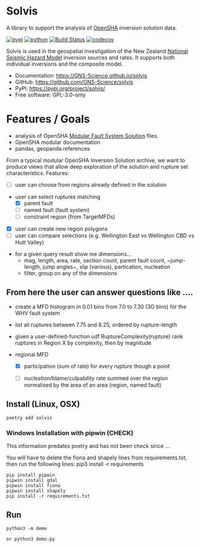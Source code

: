 # Solvis
A library to support the analysis of [OpenSHA](https://opensha.org/) inversion solution data.

[![pypi](https://img.shields.io/pypi/v/solvis.svg)](https://pypi.org/project/solvis/)
[![python](https://img.shields.io/pypi/pyversions/solvis.svg)](https://pypi.org/project/solvis/)
[![Build Status](https://github.com/GNS-Science/solvis/actions/workflows/dev.yml/badge.svg)](https://github.com/GNS-Science/solvis/actions/workflows/dev.yml)
[![codecov](https://codecov.io/gh/GNS-Science/solvis/branch/main/graphs/badge.svg)](https://codecov.io/github/GNS-Science/solvis)

Solvis is used in the geospatial investigation of the New Zealand
[National Seismic Hazard
Model](https://www.gns.cri.nz/research-projects/national-seismic-hazard-model/)
inversion sources and rates. It supports both individual inversions
and the composite model.

* Documentation: <https://GNS-Science.github.io/solvis>
* GitHub: <https://github.com/GNS-Science/solvis>
* PyPI: <https://pypi.org/project/solvis/>
* Free software: GPL-3.0-only

# Features / Goals

 - analysis of OpenSHA
   [Modular Fault System Solution](https://opensha.org/Modular-Fault-System-Solution) files.
 - OpenSHA modular documentation
 - pandas, geopanda references

From a typical modular OpenSHA Inversion Solution archive, we want to produce views that allow deep exploration
of the solution and rupture set characteristics. Features:

 - [ ] user can choose from regions already defined in the solution
 - user can select ruptures matching
    - [x] parent fault
    - [ ] named fault (fault system)
    - [ ] constraint region (from TargetMFDs)
 - [x] user can create new region polygons
 - [ ] user can compare selections (e.g. Wellington East vs Wellington CBD vs Hutt Valley)
 - for a given query result show me dimensions...
    - mag, length, area, rate, section count, parent fault count, ~jump-length, jump angles~, slip (various), partication, nucleation
    - filter, group on any of the dimensions


## From here the user can answer questions like ....

 - create a MFD histogram in 0.01 bins from 7.0 to 7.30 (3O bins) for the WHV fault system
 - list all ruptures between 7.75 and 8.25, ordered by rupture-length
 - given a user-defined-function udf RuptureComplexity(rupture) rank ruptures in Region X by complexity, then by magnitude

  - regional MFD
      - [x] participation (sum of rate) for every rupture though a point
      - [ ] nucleation/blame/culpability rate summed over the region
           normalised by the area of an area (region, named fault)


## Install (Linux, OSX)

```
poetry add solvis
```

### Windows Installation with pipwin (CHECK)

This information predates poetry and has not been check since ...

You will have to delete the fiona and shapely lines from requirements.txt, then run the following lines:
pip3 install -r requirements

```commandline
pip install pipwin
pipwin install gdal
pipwin install fiona
pipwin install shapely
pip install -r requirements.txt
```

## Run

```
python3 -m demo

or python3 demo.py
```

